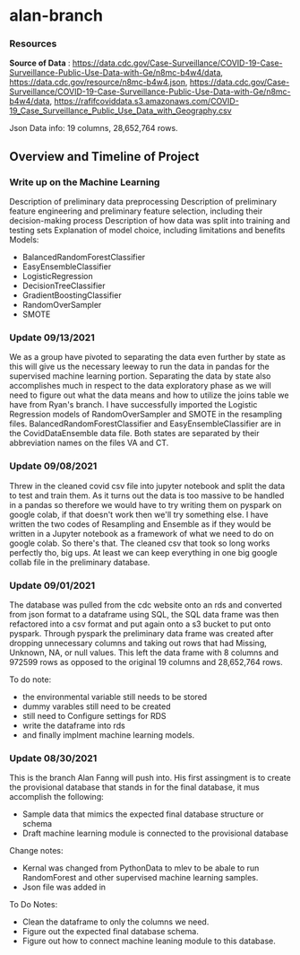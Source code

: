 # alan-branch


### Resources
**Source of Data** : https://data.cdc.gov/Case-Surveillance/COVID-19-Case-Surveillance-Public-Use-Data-with-Ge/n8mc-b4w4/data, https://data.cdc.gov/resource/n8mc-b4w4.json, https://data.cdc.gov/Case-Surveillance/COVID-19-Case-Surveillance-Public-Use-Data-with-Ge/n8mc-b4w4/data, https://rafifcoviddata.s3.amazonaws.com/COVID-19_Case_Surveillance_Public_Use_Data_with_Geography.csv

Json Data info: 19 columns, 28,652,764 rows. 

## Overview and Timeline of Project

### Write up on the Machine Learning
Description of preliminary data preprocessing
Description of preliminary feature engineering and preliminary feature selection, including their decision-making process
Description of how data was split into training and testing sets
Explanation of model choice, including limitations and benefits
Models: 

- BalancedRandomForestClassifier
- EasyEnsembleClassifier
- LogisticRegression
- DecisionTreeClassifier
- GradientBoostingClassifier
- RandomOverSampler
- SMOTE




### Update 09/13/2021
We as a group have pivoted to separating the data even further by state as this will give us the necessary leeway to run the data in pandas for the supervised machine learning portion. Separating the data by state also accomplishes much in respect to the data exploratory phase as we will need to figure out what the data means and how to utilize the joins table we have from Ryan's branch. I have successfully imported the Logistic Regression models of RandomOverSampler and SMOTE in the resampling files. BalancedRandomForestClassifier and EasyEnsembleClassifier are in the CovidDataEnsemble data file. Both states are separated by their abbreviation names on the files VA and CT. 



### Update 09/08/2021
Threw in the cleaned covid csv file into jupyter notebook and split the data to test and train them. As it turns out the data is too massive to be handled in a pandas so therefore we would have to try writing them on pyspark on google colab, if that doesn't work then we'll try something else. I have written the two codes of Resampling and Ensemble as if they would be written in a Jupyter notebook as a framework of what we need to do on google colab. So there's that. The cleaned csv that took so long works perfectly tho, big ups. At least we can keep everything in one big google collab file in the preliminary database.


### Update 09/01/2021
The database was pulled from the cdc website onto an rds and converted from json format to a dataframe using SQL, the SQL data frame was then refactored into a csv format and put again onto a s3 bucket to put onto pyspark. 
Through pyspark the preliminary data frame was created after dropping unnecessary columns and taking out rows that had Missing, Unknown, NA, or null values. This left the data frame with 8 columns and 972599 rows as opposed to the original 19 columns and 28,652,764 rows.

To do note:
- the environmental variable still needs to be stored 
- dummy varables still need to be created 
- still need to Configure settings for RDS
- write the dataframe into rds
- and finally implment machine learning models.




### Update 08/30/2021
This is the branch Alan Fanng will push into. His first assingment is to create the provisional database that stands in for the final database, it mus accomplish the following: 
- Sample data that mimics the expected final database structure or schema
- Draft machine learning module is connected to the provisional database

Change notes: 
- Kernal was changed from PythonData to mlev to be abale to run RandomForest and other supervised machine learning samples.
- Json file was added in

To Do Notes:
- Clean the dataframe to only the columns we need.
- Figure out the expected final database schema.
- Figure out how to connect machine leaning module to this database.
